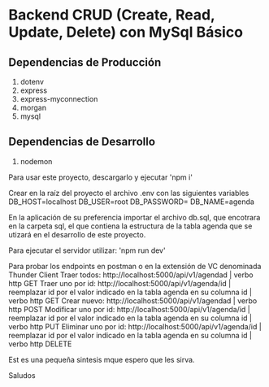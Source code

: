 # Backend CRUD (Create, Read, Update, Delete) con MySql Básico

## Dependencias de Producción

1. dotenv
2. express
3. express-myconnection
4. morgan
5. mysql

## Dependencias de Desarrollo

1. nodemon

Para usar este proyecto, descargarlo y ejecutar
'npm i'

Crear en la raíz del proyecto el archivo .env con las siguientes variables
DB_HOST=localhost
DB_USER=root
DB_PASSWORD=
DB_NAME=agenda

En la aplicación de su preferencia importar el archivo db.sql, que encotrara en la carpeta sql, el que contiena la estructura de la tabla agenda que se utizará en el desarrollo de este proyecto.

Para ejecutar el servidor utilizar:
'npm run dev'

Para probar los endpoints en postman o en la extensión de VC denominada Thunder Client
Traer todos: http://localhost:5000/api/v1/agendad | verbo http GET
Traer uno por id: http://localhost:5000/api/v1/agenda/id | reemplazar id por el valor indicado en la tabla agenda en su columna id | verbo http GET
Crear nuevo: http://localhost:5000/api/v1/agendad | verbo http POST
Modificar uno por id: http://localhost:5000/api/v1/agenda/id | reemplazar id por el valor indicado en la tabla agenda en su columna id | verbo http PUT
Eliminar uno por id: http://localhost:5000/api/v1/agenda/id | reemplazar id por el valor indicado en la tabla agenda en su columna id | verbo http DELETE

Est es una pequeña sintesis mque espero que les sirva.

Saludos
